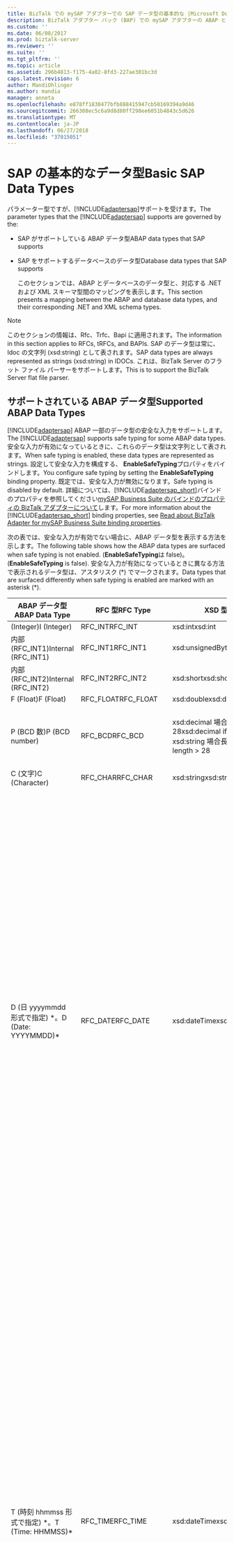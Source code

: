 ```yaml
---
title: BizTalk での mySAP アダプターでの SAP データ型の基本的な |Microsoft Docs
description: BizTalk アダプター パック (BAP) での mySAP アダプターの ABAP とデータベース データ型がサポートされています。
ms.custom: ''
ms.date: 06/08/2017
ms.prod: biztalk-server
ms.reviewer: ''
ms.suite: ''
ms.tgt_pltfrm: ''
ms.topic: article
ms.assetid: 296b4813-f175-4a02-8fd3-227ae301bc3d
caps.latest.revision: 6
author: MandiOhlinger
ms.author: mandia
manager: anneta
ms.openlocfilehash: e878ff1830477bfb888415947cb50169394a9d46
ms.sourcegitcommit: 266308ec5c6a9d8d80ff298ee6051b4843c5d626
ms.translationtype: MT
ms.contentlocale: ja-JP
ms.lasthandoff: 06/27/2018
ms.locfileid: "37015051"
---
```

# <a name="basic-sap-data-types"></a><span data-ttu-id="c686a-103">SAP の基本的なデータ型</span><span class="sxs-lookup"><span data-stu-id="c686a-103">Basic SAP Data Types</span></span>
<span data-ttu-id="c686a-104">パラメーター型ですが、[!INCLUDE[adaptersap](../../includes/adaptersap-md.md)]サポートを受けます。</span><span class="sxs-lookup"><span data-stu-id="c686a-104">The parameter types that the [!INCLUDE[adaptersap](../../includes/adaptersap-md.md)] supports are governed by the:</span></span>  

- <span data-ttu-id="c686a-105">SAP がサポートしている ABAP データ型</span><span class="sxs-lookup"><span data-stu-id="c686a-105">ABAP data types that SAP supports</span></span>  

- <span data-ttu-id="c686a-106">SAP をサポートするデータベースのデータ型</span><span class="sxs-lookup"><span data-stu-id="c686a-106">Database data types that SAP supports</span></span>  

  <span data-ttu-id="c686a-107">このセクションでは、ABAP とデータベースのデータ型と、対応する .NET および XML スキーマ型間のマッピングを表示します。</span><span class="sxs-lookup"><span data-stu-id="c686a-107">This section presents a mapping between the ABAP and database data types, and their corresponding .NET and XML schema types.</span></span>  

> [!NOTE]
>  <span data-ttu-id="c686a-108">このセクションの情報は、Rfc、Trfc、Bapi に適用されます。</span><span class="sxs-lookup"><span data-stu-id="c686a-108">The information in this section applies to RFCs, tRFCs, and BAPIs.</span></span> <span data-ttu-id="c686a-109">SAP のデータ型は常に、Idoc の文字列 (xsd:string) として表されます。</span><span class="sxs-lookup"><span data-stu-id="c686a-109">SAP data types are always represented as strings (xsd:string) in IDOCs.</span></span> <span data-ttu-id="c686a-110">これは、BizTalk Server のフラット ファイル パーサーをサポートします。</span><span class="sxs-lookup"><span data-stu-id="c686a-110">This is to support the BizTalk Server flat file parser.</span></span>  

## <a name="supported-abap-data-types"></a><span data-ttu-id="c686a-111">サポートされている ABAP データ型</span><span class="sxs-lookup"><span data-stu-id="c686a-111">Supported ABAP Data Types</span></span>  
 <span data-ttu-id="c686a-112">[!INCLUDE[adaptersap](../../includes/adaptersap-md.md)] ABAP 一部のデータ型の安全な入力をサポートします。</span><span class="sxs-lookup"><span data-stu-id="c686a-112">The [!INCLUDE[adaptersap](../../includes/adaptersap-md.md)] supports safe typing for some ABAP data types.</span></span> <span data-ttu-id="c686a-113">安全な入力が有効になっているときに、これらのデータ型は文字列として表されます。</span><span class="sxs-lookup"><span data-stu-id="c686a-113">When safe typing is enabled, these data types are represented as strings.</span></span> <span data-ttu-id="c686a-114">設定して安全な入力を構成する、 **EnableSafeTyping**プロパティをバインドします。</span><span class="sxs-lookup"><span data-stu-id="c686a-114">You configure safe typing by setting the **EnableSafeTyping** binding property.</span></span> <span data-ttu-id="c686a-115">既定では、安全な入力が無効になります。</span><span class="sxs-lookup"><span data-stu-id="c686a-115">Safe typing is disabled by default.</span></span> <span data-ttu-id="c686a-116">詳細については、[!INCLUDE[adaptersap_short](../../includes/adaptersap-short-md.md)]バインドのプロパティを参照してください[mySAP Business Suite のバインドのプロパティの BizTalk アダプターについて](../../adapters-and-accelerators/adapter-sap/read-about-biztalk-adapter-for-mysap-business-suite-binding-properties.md)します。</span><span class="sxs-lookup"><span data-stu-id="c686a-116">For more information about the [!INCLUDE[adaptersap_short](../../includes/adaptersap-short-md.md)] binding properties, see [Read about BizTalk Adapter for mySAP Business Suite binding properties](../../adapters-and-accelerators/adapter-sap/read-about-biztalk-adapter-for-mysap-business-suite-binding-properties.md).</span></span>  

 <span data-ttu-id="c686a-117">次の表では、安全な入力が有効でない場合に、ABAP データ型を表示する方法を示します。</span><span class="sxs-lookup"><span data-stu-id="c686a-117">The following table shows how the ABAP data types are surfaced when safe typing is not enabled.</span></span> <span data-ttu-id="c686a-118">(**EnableSafeTyping**は false)。</span><span class="sxs-lookup"><span data-stu-id="c686a-118">(**EnableSafeTyping** is false).</span></span> <span data-ttu-id="c686a-119">安全な入力が有効になっているときに異なる方法で表示されるデータ型は、アスタリスク (\*) でマークされます。</span><span class="sxs-lookup"><span data-stu-id="c686a-119">Data types that are surfaced differently when safe typing is enabled are marked with an asterisk (\*).</span></span>  

|<span data-ttu-id="c686a-120">ABAP データ型</span><span class="sxs-lookup"><span data-stu-id="c686a-120">ABAP Data Type</span></span>|<span data-ttu-id="c686a-121">RFC 型</span><span class="sxs-lookup"><span data-stu-id="c686a-121">RFC Type</span></span>|<span data-ttu-id="c686a-122">XSD 型</span><span class="sxs-lookup"><span data-stu-id="c686a-122">XSD type</span></span>|<span data-ttu-id="c686a-123">.NET の種類</span><span class="sxs-lookup"><span data-stu-id="c686a-123">.NET type</span></span>|<span data-ttu-id="c686a-124">[書式設定文字列]</span><span class="sxs-lookup"><span data-stu-id="c686a-124">Format string</span></span>|  
|--------------------|--------------|--------------|---------------|-------------------|  
|<span data-ttu-id="c686a-125">(Integer)</span><span class="sxs-lookup"><span data-stu-id="c686a-125">I (Integer)</span></span>|<span data-ttu-id="c686a-126">RFC_INT</span><span class="sxs-lookup"><span data-stu-id="c686a-126">RFC_INT</span></span>|<span data-ttu-id="c686a-127">xsd:int</span><span class="sxs-lookup"><span data-stu-id="c686a-127">xsd:int</span></span>|<span data-ttu-id="c686a-128">Int32</span><span class="sxs-lookup"><span data-stu-id="c686a-128">Int32</span></span>|-|  
|<span data-ttu-id="c686a-129">内部 (RFC_INT1)</span><span class="sxs-lookup"><span data-stu-id="c686a-129">Internal (RFC_INT1)</span></span>|<span data-ttu-id="c686a-130">RFC_INT1</span><span class="sxs-lookup"><span data-stu-id="c686a-130">RFC_INT1</span></span>|<span data-ttu-id="c686a-131">xsd:unsignedByte</span><span class="sxs-lookup"><span data-stu-id="c686a-131">xsd:unsignedByte</span></span>|<span data-ttu-id="c686a-132">Byte</span><span class="sxs-lookup"><span data-stu-id="c686a-132">Byte</span></span>|-|  
|<span data-ttu-id="c686a-133">内部 (RFC_INT2)</span><span class="sxs-lookup"><span data-stu-id="c686a-133">Internal (RFC_INT2)</span></span>|<span data-ttu-id="c686a-134">RFC_INT2</span><span class="sxs-lookup"><span data-stu-id="c686a-134">RFC_INT2</span></span>|<span data-ttu-id="c686a-135">xsd:short</span><span class="sxs-lookup"><span data-stu-id="c686a-135">xsd:short</span></span>|<span data-ttu-id="c686a-136">Int16</span><span class="sxs-lookup"><span data-stu-id="c686a-136">Int16</span></span>|-|  
|<span data-ttu-id="c686a-137">F (Float)</span><span class="sxs-lookup"><span data-stu-id="c686a-137">F (Float)</span></span>|<span data-ttu-id="c686a-138">RFC_FLOAT</span><span class="sxs-lookup"><span data-stu-id="c686a-138">RFC_FLOAT</span></span>|<span data-ttu-id="c686a-139">xsd:double</span><span class="sxs-lookup"><span data-stu-id="c686a-139">xsd:double</span></span>|<span data-ttu-id="c686a-140">Double</span><span class="sxs-lookup"><span data-stu-id="c686a-140">Double</span></span>|-|  
|<span data-ttu-id="c686a-141">P (BCD 数)</span><span class="sxs-lookup"><span data-stu-id="c686a-141">P (BCD number)</span></span>|<span data-ttu-id="c686a-142">RFC_BCD</span><span class="sxs-lookup"><span data-stu-id="c686a-142">RFC_BCD</span></span>|<span data-ttu-id="c686a-143">xsd:decimal 場合長さ < = 28</span><span class="sxs-lookup"><span data-stu-id="c686a-143">xsd:decimal if length <= 28</span></span><br /><span data-ttu-id="c686a-144">xsd:string 場合長さ > 28</span><span class="sxs-lookup"><span data-stu-id="c686a-144">xsd:string if length > 28</span></span>|<span data-ttu-id="c686a-145">Decimal</span><span class="sxs-lookup"><span data-stu-id="c686a-145">Decimal</span></span><br /><span data-ttu-id="c686a-146">String</span><span class="sxs-lookup"><span data-stu-id="c686a-146">String</span></span>|<span data-ttu-id="c686a-147">10 進数。</span><span class="sxs-lookup"><span data-stu-id="c686a-147">Decimal number.</span></span> <span data-ttu-id="c686a-148">10 進数の桁数が 0</span><span class="sxs-lookup"><span data-stu-id="c686a-148">with 0 decimal places</span></span><br /><span data-ttu-id="c686a-149">10 進数。</span><span class="sxs-lookup"><span data-stu-id="c686a-149">Decimal number.</span></span> <span data-ttu-id="c686a-150">> 0 の小数点以下桁数</span><span class="sxs-lookup"><span data-stu-id="c686a-150">with >0 decimal places</span></span>|  
|<span data-ttu-id="c686a-151">C (文字)</span><span class="sxs-lookup"><span data-stu-id="c686a-151">C (Character)</span></span>|<span data-ttu-id="c686a-152">RFC_CHAR</span><span class="sxs-lookup"><span data-stu-id="c686a-152">RFC_CHAR</span></span>|<span data-ttu-id="c686a-153">xsd:string</span><span class="sxs-lookup"><span data-stu-id="c686a-153">xsd:string</span></span>|<span data-ttu-id="c686a-154">String</span><span class="sxs-lookup"><span data-stu-id="c686a-154">String</span></span>|-|  
|<span data-ttu-id="c686a-155">D (日 yyyymmdd 形式で指定) \*。</span><span class="sxs-lookup"><span data-stu-id="c686a-155">D (Date: YYYYMMDD)\*</span></span>|<span data-ttu-id="c686a-156">RFC_DATE</span><span class="sxs-lookup"><span data-stu-id="c686a-156">RFC_DATE</span></span>|<span data-ttu-id="c686a-157">xsd:dateTime</span><span class="sxs-lookup"><span data-stu-id="c686a-157">xsd:dateTime</span></span>|<span data-ttu-id="c686a-158">DateTime</span><span class="sxs-lookup"><span data-stu-id="c686a-158">DateTime</span></span>|<span data-ttu-id="c686a-159">内部的には、アダプターが、値に逆シリアル化、 **DateTime**オブジェクト。</span><span class="sxs-lookup"><span data-stu-id="c686a-159">Internally, the adapter deserializes the value into a **DateTime** object.</span></span> <span data-ttu-id="c686a-160">呼び出します、 **DateTime.ToUniversalTime**メソッドをこのオブジェクトの値を UTC に変換します。</span><span class="sxs-lookup"><span data-stu-id="c686a-160">It then invokes the **DateTime.ToUniversalTime** method to convert the value of this object to UTC.</span></span> <span data-ttu-id="c686a-161">最後に、日付部分 (**DateTime.Date**)、SAP システムに送信される値を作成するために使用します。</span><span class="sxs-lookup"><span data-stu-id="c686a-161">Finally the date component (**DateTime.Date**) is used to create the value that is sent to the SAP system.</span></span> <span data-ttu-id="c686a-162">この日付の値は、SAP システムは、現地時刻として扱います。</span><span class="sxs-lookup"><span data-stu-id="c686a-162">The SAP system treats this date value as local time.</span></span><br /><br /> <span data-ttu-id="c686a-163">変換を回避するために UTC として、日付値を指定する必要があります。</span><span class="sxs-lookup"><span data-stu-id="c686a-163">You should specify date values as UTC to avoid conversion.</span></span><br /><br /> <span data-ttu-id="c686a-164">-Xsd:dateTime の次のパターンをお勧めします:"(\d\d\d\d-\d\d-\d\d)T(00:00:00) (.\*)Z"です。</span><span class="sxs-lookup"><span data-stu-id="c686a-164">-   For xsd:dateTime, the following pattern is recommended: "(\d\d\d\d-\d\d-\d\d)T(00:00:00)(.\*)Z".</span></span><br /><span data-ttu-id="c686a-165">- **DateTime**オブジェクト セット**DateTime.Kind**に**DateTimeKind.Utc**します。</span><span class="sxs-lookup"><span data-stu-id="c686a-165">-   For **DateTime** objects set **DateTime.Kind** to **DateTimeKind.Utc**.</span></span>|  
|<span data-ttu-id="c686a-166">T (時刻 hhmmss 形式で指定) \*。</span><span class="sxs-lookup"><span data-stu-id="c686a-166">T (Time: HHMMSS)\*</span></span>|<span data-ttu-id="c686a-167">RFC_TIME</span><span class="sxs-lookup"><span data-stu-id="c686a-167">RFC_TIME</span></span>|<span data-ttu-id="c686a-168">xsd:dateTime</span><span class="sxs-lookup"><span data-stu-id="c686a-168">xsd:dateTime</span></span>|<span data-ttu-id="c686a-169">DateTime</span><span class="sxs-lookup"><span data-stu-id="c686a-169">DateTime</span></span>|<span data-ttu-id="c686a-170">内部的には、アダプターが、値に逆シリアル化、 **DateTime**オブジェクト。</span><span class="sxs-lookup"><span data-stu-id="c686a-170">Internally, the adapter deserializes the value into a **DateTime** object.</span></span> <span data-ttu-id="c686a-171">呼び出します、 **DateTime.ToUniversalTime**メソッドをこのオブジェクトの値を UTC に変換します。</span><span class="sxs-lookup"><span data-stu-id="c686a-171">It then invokes the **DateTime.ToUniversalTime** method to convert the value of this object to UTC.</span></span> <span data-ttu-id="c686a-172">最後に、時刻部分 (**DateTime.Time**)、SAP システムに送信される値を作成するために使用します。</span><span class="sxs-lookup"><span data-stu-id="c686a-172">Finally the time component (**DateTime.Time**) is used to create the value that is sent to the SAP system.</span></span> <span data-ttu-id="c686a-173">この時刻値は、SAP システムは、現地時刻として扱います。</span><span class="sxs-lookup"><span data-stu-id="c686a-173">The SAP system treats this time value as local time.</span></span><br /><br /> <span data-ttu-id="c686a-174">変換を回避するために utc 時刻の値を指定してください。</span><span class="sxs-lookup"><span data-stu-id="c686a-174">You should specify time values as UTC to avoid conversion.</span></span><br /><br /> <span data-ttu-id="c686a-175">-Xsd:dateTime の次のパターンをお勧めします:"(0001-01-01)T(\d\d:\d\d:\d\d) (.\*)"。</span><span class="sxs-lookup"><span data-stu-id="c686a-175">-   For xsd:dateTime, the following pattern is recommended: "(0001-01-01)T(\d\d:\d\d:\d\d)(.\*)".</span></span><br /><span data-ttu-id="c686a-176">- **DateTime**オブジェクト セット**DateTime.Kind**に**DateTimeKind.Utc**します。</span><span class="sxs-lookup"><span data-stu-id="c686a-176">-   For **DateTime** objects set **DateTime.Kind** to **DateTimeKind.Utc**.</span></span><br /><br /> <span data-ttu-id="c686a-177">ローカル時刻が午前 9 時 15 の場合は、express としてこの例では、"(001-01-01) T (09: 15:00) Z"</span><span class="sxs-lookup"><span data-stu-id="c686a-177">For example, if your local time is 9:15 am, express this as "(001-01-01)T(09:15:00)Z"</span></span>|  
|<span data-ttu-id="c686a-178">N (数値の文字列) \*</span><span class="sxs-lookup"><span data-stu-id="c686a-178">N (Numeric string)\*</span></span>|<span data-ttu-id="c686a-179">RFC_NUM</span><span class="sxs-lookup"><span data-stu-id="c686a-179">RFC_NUM</span></span>|<span data-ttu-id="c686a-180">xsd:int 場合 lenrth < 9 を =</span><span class="sxs-lookup"><span data-stu-id="c686a-180">xsd:int if lenrth <= 9</span></span><br /><span data-ttu-id="c686a-181">xsd:long 場合長さ 9 > および < = 19</span><span class="sxs-lookup"><span data-stu-id="c686a-181">xsd:long if length > 9 and <= 19</span></span><br /><span data-ttu-id="c686a-182">xsd:string 場合 length > 19</span><span class="sxs-lookup"><span data-stu-id="c686a-182">xsd:string if length > 19</span></span>|<span data-ttu-id="c686a-183">Int32</span><span class="sxs-lookup"><span data-stu-id="c686a-183">Int32</span></span><br /><span data-ttu-id="c686a-184">long</span><span class="sxs-lookup"><span data-stu-id="c686a-184">long</span></span><br /><span data-ttu-id="c686a-185">String</span><span class="sxs-lookup"><span data-stu-id="c686a-185">String</span></span>|-|  
|<span data-ttu-id="c686a-186">X (バイト)</span><span class="sxs-lookup"><span data-stu-id="c686a-186">X (Byte)</span></span>|<span data-ttu-id="c686a-187">RFC_BYTE</span><span class="sxs-lookup"><span data-stu-id="c686a-187">RFC_BYTE</span></span>|<span data-ttu-id="c686a-188">xsd:base64Binary</span><span class="sxs-lookup"><span data-stu-id="c686a-188">xsd:base64Binary</span></span>|<span data-ttu-id="c686a-189">Byte[]</span><span class="sxs-lookup"><span data-stu-id="c686a-189">Byte[]</span></span>|-|  
|<span data-ttu-id="c686a-190">文字列</span><span class="sxs-lookup"><span data-stu-id="c686a-190">STRING</span></span>|<span data-ttu-id="c686a-191">RFC_STRING</span><span class="sxs-lookup"><span data-stu-id="c686a-191">RFC_STRING</span></span>|<span data-ttu-id="c686a-192">xsd:string</span><span class="sxs-lookup"><span data-stu-id="c686a-192">xsd:string</span></span>|<span data-ttu-id="c686a-193">String</span><span class="sxs-lookup"><span data-stu-id="c686a-193">String</span></span>|-|  
|<span data-ttu-id="c686a-194">XSTRING</span><span class="sxs-lookup"><span data-stu-id="c686a-194">XSTRING</span></span>|<span data-ttu-id="c686a-195">RFC_BYTE</span><span class="sxs-lookup"><span data-stu-id="c686a-195">RFC_BYTE</span></span>|<span data-ttu-id="c686a-196">xsd:base64Binary</span><span class="sxs-lookup"><span data-stu-id="c686a-196">xsd:base64Binary</span></span>|<span data-ttu-id="c686a-197">Byte[]</span><span class="sxs-lookup"><span data-stu-id="c686a-197">Byte[]</span></span>|-|  

 <span data-ttu-id="c686a-198">\* データ型が安全な入力が有効になっているときに異なる方法で表示されることを示します。</span><span class="sxs-lookup"><span data-stu-id="c686a-198">\*Indicates that the data type is surfaced differently when safe typing is enabled.</span></span>  

### <a name="safe-typing-enabled"></a><span data-ttu-id="c686a-199">安全な入力が有効になっています。</span><span class="sxs-lookup"><span data-stu-id="c686a-199">Safe Typing Enabled</span></span>  
 <span data-ttu-id="c686a-200">次の表に、異なる方法で安全な入力が有効になっているときに表示される ABAP データ型 (、 **EnableSafeTyping**バインド プロパティが true)。</span><span class="sxs-lookup"><span data-stu-id="c686a-200">The following table shows the ABAP data types that are surfaced differently when safe typing is enabled (the **EnableSafeTyping** binding property is true).</span></span>  

|<span data-ttu-id="c686a-201">ABAP データ型</span><span class="sxs-lookup"><span data-stu-id="c686a-201">ABAP Data Type</span></span>|<span data-ttu-id="c686a-202">RFC 型</span><span class="sxs-lookup"><span data-stu-id="c686a-202">RFC Type</span></span>|<span data-ttu-id="c686a-203">XSD 型</span><span class="sxs-lookup"><span data-stu-id="c686a-203">XSD type</span></span>|<span data-ttu-id="c686a-204">.NET の種類</span><span class="sxs-lookup"><span data-stu-id="c686a-204">.NET type</span></span>|<span data-ttu-id="c686a-205">[書式設定文字列]</span><span class="sxs-lookup"><span data-stu-id="c686a-205">Format string</span></span>|  
|--------------------|--------------|--------------|---------------|-------------------|  
|<span data-ttu-id="c686a-206">D (日 yyyymmdd 形式で指定)。</span><span class="sxs-lookup"><span data-stu-id="c686a-206">D (Date: YYYYMMDD)</span></span>|<span data-ttu-id="c686a-207">RFC_DATE</span><span class="sxs-lookup"><span data-stu-id="c686a-207">RFC_DATE</span></span>|<span data-ttu-id="c686a-208">xsd:string</span><span class="sxs-lookup"><span data-stu-id="c686a-208">xsd:string</span></span>|<span data-ttu-id="c686a-209">String</span><span class="sxs-lookup"><span data-stu-id="c686a-209">String</span></span>|<span data-ttu-id="c686a-210">SAP の日付形式: yyyymmdd 形式で指定します。</span><span class="sxs-lookup"><span data-stu-id="c686a-210">SAP date format: YYYYMMDD.</span></span><br /><br /> <span data-ttu-id="c686a-211">値は 8 文字の文字列では基本的に日付の数字の文字は使用します。</span><span class="sxs-lookup"><span data-stu-id="c686a-211">Characters are allowed for date digits, so the value is essentially an eight character string</span></span>|  
|<span data-ttu-id="c686a-212">T (時刻 hhmmss 形式で指定)。</span><span class="sxs-lookup"><span data-stu-id="c686a-212">T (Time: HHMMSS)</span></span>|<span data-ttu-id="c686a-213">RFC_TIME</span><span class="sxs-lookup"><span data-stu-id="c686a-213">RFC_TIME</span></span>|<span data-ttu-id="c686a-214">xsd:string</span><span class="sxs-lookup"><span data-stu-id="c686a-214">xsd:string</span></span>|<span data-ttu-id="c686a-215">String</span><span class="sxs-lookup"><span data-stu-id="c686a-215">String</span></span>|<span data-ttu-id="c686a-216">SAP の時刻の形式: hhmmss 形式で指定します。</span><span class="sxs-lookup"><span data-stu-id="c686a-216">SAP time format: HHMMSS.</span></span><br /><br /> <span data-ttu-id="c686a-217">値は 6 文字の文字列では基本的に、時間の数字、文字を使用できます。</span><span class="sxs-lookup"><span data-stu-id="c686a-217">Characters are allowed for time digits, so the value is essentially a six character string</span></span>|  
|<span data-ttu-id="c686a-218">N (数値の文字列)</span><span class="sxs-lookup"><span data-stu-id="c686a-218">N (Numeric string)</span></span>|<span data-ttu-id="c686a-219">RFC_NUM</span><span class="sxs-lookup"><span data-stu-id="c686a-219">RFC_NUM</span></span>|<span data-ttu-id="c686a-220">xsd:string</span><span class="sxs-lookup"><span data-stu-id="c686a-220">xsd:string</span></span>|<span data-ttu-id="c686a-221">String</span><span class="sxs-lookup"><span data-stu-id="c686a-221">String</span></span>|<span data-ttu-id="c686a-222">N 個の文字列です。ここで、n numc フィールドの長さを = です。</span><span class="sxs-lookup"><span data-stu-id="c686a-222">An n character string; where n = length of the numc field.</span></span>|  

 <span data-ttu-id="c686a-223">安全な入力が有効でない場合と同じ方法でこのテーブルにない ABAP データ型は表示されます。</span><span class="sxs-lookup"><span data-stu-id="c686a-223">ABAP data types that are not in this table are surfaced in the same way as when safe typing is not enabled.</span></span>  

### <a name="support-for-date-and-time-fields"></a><span data-ttu-id="c686a-224">日付と時刻のフィールドのサポート</span><span class="sxs-lookup"><span data-stu-id="c686a-224">Support for Date and Time Fields</span></span>  
 <span data-ttu-id="c686a-225">ABAP 日 (D) と時間 (T) 型が xsd:dateTime; として表示された安全な入力が有効でない場合ただし、日付と時刻の型についても説明するパターン ファセットが異なります。</span><span class="sxs-lookup"><span data-stu-id="c686a-225">When safe typing is not enabled, ABAP Date (D) and Time (T) types are surfaced as xsd:dateTime; however, the pattern facet surfaced for the Date and Time types is different.</span></span>  

-   <span data-ttu-id="c686a-226">日付のパターン ファセットを示します。 `(\d\d\d\d-\d\d-\d\d)T(00:00:00)(.*)`</span><span class="sxs-lookup"><span data-stu-id="c686a-226">The pattern facet for Date is: `(\d\d\d\d-\d\d-\d\d)T(00:00:00)(.*)`</span></span>  

     <span data-ttu-id="c686a-227">たとえば、2007 年 7 月 7 日 (2007-07-07) として表されます。</span><span class="sxs-lookup"><span data-stu-id="c686a-227">For example, July 7, 2007 (2007-07-07) is represented as:</span></span>  

     <span data-ttu-id="c686a-228">`(2007-07-07)T(00:00:00)`。</span><span class="sxs-lookup"><span data-stu-id="c686a-228">`(2007-07-07)T(00:00:00)`.</span></span>  

-   <span data-ttu-id="c686a-229">時間パターン ファセットを示します。 `(0001-01-01)T(\d\d:\d\d:\d\d)(.*)`</span><span class="sxs-lookup"><span data-stu-id="c686a-229">The pattern facet for Time is: `(0001-01-01)T(\d\d:\d\d:\d\d)(.*)`</span></span>  

     <span data-ttu-id="c686a-230">たとえば、(6時 30分 pm と 30 秒) の 18時 30分: 30 として表されます。</span><span class="sxs-lookup"><span data-stu-id="c686a-230">For example, 18:30:30 (6:30 pm and 30 seconds) is represented as:</span></span>  

     <span data-ttu-id="c686a-231">`(0001-01-01)T(18:30:30)`。</span><span class="sxs-lookup"><span data-stu-id="c686a-231">`(0001-01-01)T(18:30:30)`.</span></span>  

#### <a name="how-does-the-adapter-represent-minimum-and-maximum-time-values-on-inbound-messages-from-sap"></a><span data-ttu-id="c686a-232">(SAP) から、アダプターを表すの最小値と受信メッセージの最大の時刻の値をどのようにか。</span><span class="sxs-lookup"><span data-stu-id="c686a-232">How does the Adapter Represent Minimum and Maximum Time Values on Inbound Messages (from SAP)?</span></span>  
 <span data-ttu-id="c686a-233">[!INCLUDE[adaptersap_short](../../includes/adaptersap-short-md.md)] SAP システムから時刻の値を受け取ると、次のガイドラインを使用します。</span><span class="sxs-lookup"><span data-stu-id="c686a-233">The [!INCLUDE[adaptersap_short](../../includes/adaptersap-short-md.md)] uses the following guidelines when it receives time values from the SAP system:</span></span>  

-   <span data-ttu-id="c686a-234">アダプターでは、000000 (hhmmss) および 240000 (hhmmss) が 0 時間、0 分、および 0 秒として扱われます。</span><span class="sxs-lookup"><span data-stu-id="c686a-234">The adapter treats 000000 (hhmmss) and 240000 (hhmmss) as 0 hours, 0 mins, and 0 seconds.</span></span>  

## <a name="supported-database-data-types"></a><span data-ttu-id="c686a-235">サポートされているデータベースのデータ型</span><span class="sxs-lookup"><span data-stu-id="c686a-235">Supported Database Data Types</span></span>  
 <span data-ttu-id="c686a-236">方法、[!INCLUDE[adaptersap](../../includes/adaptersap-md.md)]サーフェス データベースのデータ型は、安全な入力が有効になっているかどうかにも依存します。</span><span class="sxs-lookup"><span data-stu-id="c686a-236">The way in which the [!INCLUDE[adaptersap](../../includes/adaptersap-md.md)] surfaces database data types also depends on whether safe typing is enabled.</span></span> <span data-ttu-id="c686a-237">次の表は、安全な入力が有効でない場合に、データ型に対してアダプター サーフェスで実行されるデータベース (、 **EnableSafeTyping**プロパティのバインドは、false)。</span><span class="sxs-lookup"><span data-stu-id="c686a-237">The following table shows how the adapter surfaces database data types when safe typing is not enabled (the **EnableSafeTyping** binding property is false).</span></span> <span data-ttu-id="c686a-238">安全な入力が有効になっているときに異なる方法で表示されるデータ型は、アスタリスク (\*) でマークされます。</span><span class="sxs-lookup"><span data-stu-id="c686a-238">Data types that are surfaced differently when safe typing is enabled are marked with an asterisk (\*).</span></span>  


|     <span data-ttu-id="c686a-239">データベースのデータ型</span><span class="sxs-lookup"><span data-stu-id="c686a-239">Database Data Type</span></span>      |  <span data-ttu-id="c686a-240">RFC 型</span><span class="sxs-lookup"><span data-stu-id="c686a-240">RFC Type</span></span>  |                                                                                                                                                                                                                                                                                                              <span data-ttu-id="c686a-241">[XSD]</span><span class="sxs-lookup"><span data-stu-id="c686a-241">XSD</span></span>                                                                                                                                                                                                                                                                                                              |                                                     <span data-ttu-id="c686a-242">.NET Type</span><span class="sxs-lookup"><span data-stu-id="c686a-242">.NET Type</span></span>                                                      |
|-----------------------------|------------|-------------------------------------------------------------------------------------------------------------------------------------------------------------------------------------------------------------------------------------------------------------------------------------------------------------------------------------------------------------------------------------------------------------------------------------------------------------------------------------------------------------------------------------------------------------------------------------------------------------------------------|--------------------------------------------------------------------------------------------------------------------|
|   <span data-ttu-id="c686a-243">ACCP (転記期間)\*</span><span class="sxs-lookup"><span data-stu-id="c686a-243">ACCP (Posting Period)\*</span></span>   |  <span data-ttu-id="c686a-244">RFC_NUM</span><span class="sxs-lookup"><span data-stu-id="c686a-244">RFC_NUM</span></span>   |                                                                                                                                                                                                                                                                                                            <span data-ttu-id="c686a-245">xsd:int</span><span class="sxs-lookup"><span data-stu-id="c686a-245">xsd:int</span></span>                                                                                                                                                                                                                                                                                                            |                                                       <span data-ttu-id="c686a-246">Int32</span><span class="sxs-lookup"><span data-stu-id="c686a-246">Int32</span></span>                                                        |
|            <span data-ttu-id="c686a-247">CHAR</span><span class="sxs-lookup"><span data-stu-id="c686a-247">CHAR</span></span>             |  <span data-ttu-id="c686a-248">RFC_CHAR</span><span class="sxs-lookup"><span data-stu-id="c686a-248">RFC_CHAR</span></span>  |                                                                                                                                                                                                                                                                                                          <span data-ttu-id="c686a-249">xsd:string</span><span class="sxs-lookup"><span data-stu-id="c686a-249">xsd:string</span></span>                                                                                                                                                                                                                                                                                                           |                                                       <span data-ttu-id="c686a-250">String</span><span class="sxs-lookup"><span data-stu-id="c686a-250">String</span></span>                                                       |
|        <span data-ttu-id="c686a-251">CLNT (クライアント)</span><span class="sxs-lookup"><span data-stu-id="c686a-251">CLNT (Client)</span></span>        |  <span data-ttu-id="c686a-252">RFC_CHAR</span><span class="sxs-lookup"><span data-stu-id="c686a-252">RFC_CHAR</span></span>  |                                                                                                                                                                                                                                                                                                          <span data-ttu-id="c686a-253">xsd:string</span><span class="sxs-lookup"><span data-stu-id="c686a-253">xsd:string</span></span>                                                                                                                                                                                                                                                                                                           |                                                       <span data-ttu-id="c686a-254">String</span><span class="sxs-lookup"><span data-stu-id="c686a-254">String</span></span>                                                       |
|    <span data-ttu-id="c686a-255">現在 (通貨フィールド)</span><span class="sxs-lookup"><span data-stu-id="c686a-255">CURR (Currency field)</span></span>    |  <span data-ttu-id="c686a-256">RFC_BCD</span><span class="sxs-lookup"><span data-stu-id="c686a-256">RFC_BCD</span></span>   |                                                                                                                                                 <span data-ttu-id="c686a-257">xsd:decimal**注:** 、 [!INCLUDE[adaptersap_short](../../includes/adaptersap-short-md.md)] 10 進数のパラメーターの定義に基づく 10 進数の値に丸めます。</span><span class="sxs-lookup"><span data-stu-id="c686a-257">xsd:decimal **Note:**  The [!INCLUDE[adaptersap_short](../../includes/adaptersap-short-md.md)] rounds off the decimal values based on the definition of the DECIMAL parameter.</span></span> <span data-ttu-id="c686a-258">たとえば、10 進数のパラメーターは、小数点の後に最大 5 桁の数字を使用できますが場合、4.000028 などの値に丸められます 4.00003。</span><span class="sxs-lookup"><span data-stu-id="c686a-258">For example, if a DECIMAL parameter can accept up to five digits after the decimal point, a value such as 4.000028 is rounded off to 4.00003.</span></span>                                                                                                                                                  |                                                      <span data-ttu-id="c686a-259">Decimal</span><span class="sxs-lookup"><span data-stu-id="c686a-259">Decimal</span></span>                                                       |
|     <span data-ttu-id="c686a-260">CUKY (Currency Key)</span><span class="sxs-lookup"><span data-stu-id="c686a-260">CUKY (Currency Key)</span></span>     |  <span data-ttu-id="c686a-261">RFC_CHAR</span><span class="sxs-lookup"><span data-stu-id="c686a-261">RFC_CHAR</span></span>  |                                                                                                                                                                                                                                                                                                          <span data-ttu-id="c686a-262">xsd:string</span><span class="sxs-lookup"><span data-stu-id="c686a-262">xsd:string</span></span>                                                                                                                                                                                                                                                                                                           |                                                       <span data-ttu-id="c686a-263">String</span><span class="sxs-lookup"><span data-stu-id="c686a-263">String</span></span>                                                       |
|     <span data-ttu-id="c686a-264">DATS (日付フィールド)\*</span><span class="sxs-lookup"><span data-stu-id="c686a-264">DATS (Date field)\*</span></span>     |  <span data-ttu-id="c686a-265">RFC_DATE</span><span class="sxs-lookup"><span data-stu-id="c686a-265">RFC_DATE</span></span>  |                                                 <span data-ttu-id="c686a-266">xsd:dateTime</span><span class="sxs-lookup"><span data-stu-id="c686a-266">xsd:dateTime</span></span><br /><br /> <span data-ttu-id="c686a-267">内部的には、アダプターが、値に逆シリアル化、 **DateTime**オブジェクト。</span><span class="sxs-lookup"><span data-stu-id="c686a-267">Internally, the adapter deserializes the value into a **DateTime** object.</span></span> <span data-ttu-id="c686a-268">呼び出します、 **DateTime.ToUniversalTime**メソッドをこのオブジェクトの値を UTC に変換します。</span><span class="sxs-lookup"><span data-stu-id="c686a-268">It then invokes the **DateTime.ToUniversalTime** method to convert the value of this object to UTC.</span></span> <span data-ttu-id="c686a-269">最後に、日付部分 (**DateTime.Date**)、SAP システムに送信される値を作成するために使用します。</span><span class="sxs-lookup"><span data-stu-id="c686a-269">Finally the date component (**DateTime.Date**) is used to create the value that is sent to the SAP system.</span></span> <span data-ttu-id="c686a-270">この日付の値は、SAP システムは、現地時刻として扱います。</span><span class="sxs-lookup"><span data-stu-id="c686a-270">The SAP system treats this date value as local time.</span></span><br /><br /> <span data-ttu-id="c686a-271">変換を回避するために UTC として、日付値を指定する必要があります。</span><span class="sxs-lookup"><span data-stu-id="c686a-271">You should specify date values as UTC to avoid conversion.</span></span> <span data-ttu-id="c686a-272">次のパターンをお勧めします"(\d\d\d\d-\d\d-\d\d)T(00:00:00) (。\*)。Z"です。</span><span class="sxs-lookup"><span data-stu-id="c686a-272">The following pattern is recommended: "(\d\d\d\d-\d\d-\d\d)T(00:00:00)(.\*)Z".</span></span>                                                 | <span data-ttu-id="c686a-273">DateTime</span><span class="sxs-lookup"><span data-stu-id="c686a-273">DateTime</span></span><br /><br /> <span data-ttu-id="c686a-274">Utc 日付の値を指定する必要があります (DateTime.Kind = DateTimeKind.Utc) 変換を回避するためにします。</span><span class="sxs-lookup"><span data-stu-id="c686a-274">You should specify date values as UTC (DateTime.Kind = DateTimeKind.Utc) to avoid conversion.</span></span> |
|        <span data-ttu-id="c686a-275">DEC (金額)</span><span class="sxs-lookup"><span data-stu-id="c686a-275">DEC (Amount)</span></span>         |  <span data-ttu-id="c686a-276">RFC_BCD</span><span class="sxs-lookup"><span data-stu-id="c686a-276">RFC_BCD</span></span>   |                                                                                                                                                 <span data-ttu-id="c686a-277">xsd:decimal**注:** 、 [!INCLUDE[adaptersap_short](../../includes/adaptersap-short-md.md)] 10 進数のパラメーターの定義に基づく 10 進数の値に丸めます。</span><span class="sxs-lookup"><span data-stu-id="c686a-277">xsd:decimal **Note:**  The [!INCLUDE[adaptersap_short](../../includes/adaptersap-short-md.md)] rounds off the decimal values based on the definition of the DECIMAL parameter.</span></span> <span data-ttu-id="c686a-278">たとえば、10 進数のパラメーターは、小数点の後に最大 5 桁の数字を使用できますが場合、4.000028 などの値に丸められます 4.00003。</span><span class="sxs-lookup"><span data-stu-id="c686a-278">For example, if a DECIMAL parameter can accept up to five digits after the decimal point, a value such as 4.000028 is rounded off to 4.00003.</span></span>                                                                                                                                                  |                                                      <span data-ttu-id="c686a-279">Decimal</span><span class="sxs-lookup"><span data-stu-id="c686a-279">Decimal</span></span>                                                       |
|    <span data-ttu-id="c686a-280">FLTP (浮動小数点)</span><span class="sxs-lookup"><span data-stu-id="c686a-280">FLTP (Floating point)</span></span>    | <span data-ttu-id="c686a-281">RFC_FLOAT</span><span class="sxs-lookup"><span data-stu-id="c686a-281">RFC_FLOAT</span></span>  |                                                                                                                                                                                                                                                                                                          <span data-ttu-id="c686a-282">xsd:double</span><span class="sxs-lookup"><span data-stu-id="c686a-282">xsd:double</span></span>                                                                                                                                                                                                                                                                                                           |                                                       <span data-ttu-id="c686a-283">Double</span><span class="sxs-lookup"><span data-stu-id="c686a-283">Double</span></span>                                                       |
|            <span data-ttu-id="c686a-284">INT1</span><span class="sxs-lookup"><span data-stu-id="c686a-284">INT1</span></span>             |  <span data-ttu-id="c686a-285">RFC_INT1</span><span class="sxs-lookup"><span data-stu-id="c686a-285">RFC_INT1</span></span>  |                                                                                                                                                                                                                                                                                                       <span data-ttu-id="c686a-286">xsd:unsignedbyte</span><span class="sxs-lookup"><span data-stu-id="c686a-286">xsd:unsignedbyte</span></span>                                                                                                                                                                                                                                                                                                        |                                                        <span data-ttu-id="c686a-287">Byte</span><span class="sxs-lookup"><span data-stu-id="c686a-287">Byte</span></span>                                                        |
|            <span data-ttu-id="c686a-288">INT2</span><span class="sxs-lookup"><span data-stu-id="c686a-288">INT2</span></span>             |  <span data-ttu-id="c686a-289">RFC_INT2</span><span class="sxs-lookup"><span data-stu-id="c686a-289">RFC_INT2</span></span>  |                                                                                                                                                                                                                                                                                                           <span data-ttu-id="c686a-290">xsd:short</span><span class="sxs-lookup"><span data-stu-id="c686a-290">xsd:short</span></span>                                                                                                                                                                                                                                                                                                           |                                                       <span data-ttu-id="c686a-291">Int16</span><span class="sxs-lookup"><span data-stu-id="c686a-291">Int16</span></span>                                                        |
|            <span data-ttu-id="c686a-292">INT4</span><span class="sxs-lookup"><span data-stu-id="c686a-292">INT4</span></span>             |  <span data-ttu-id="c686a-293">RFC_INT</span><span class="sxs-lookup"><span data-stu-id="c686a-293">RFC_INT</span></span>   |                                                                                                                                                                                                                                                                                                            <span data-ttu-id="c686a-294">xsd:int</span><span class="sxs-lookup"><span data-stu-id="c686a-294">xsd:int</span></span>                                                                                                                                                                                                                                                                                                            |                                                       <span data-ttu-id="c686a-295">Int32</span><span class="sxs-lookup"><span data-stu-id="c686a-295">Int32</span></span>                                                        |
|     <span data-ttu-id="c686a-296">LANG (言語キー)</span><span class="sxs-lookup"><span data-stu-id="c686a-296">LANG (Language Key)</span></span>     |  <span data-ttu-id="c686a-297">RFC_CHAR</span><span class="sxs-lookup"><span data-stu-id="c686a-297">RFC_CHAR</span></span>  |                                                                                                                                                                                                                                                                                                          <span data-ttu-id="c686a-298">xsd:string</span><span class="sxs-lookup"><span data-stu-id="c686a-298">xsd:string</span></span>                                                                                                                                                                                                                                                                                                           |                                                       <span data-ttu-id="c686a-299">String</span><span class="sxs-lookup"><span data-stu-id="c686a-299">String</span></span>                                                       |
|            <span data-ttu-id="c686a-300">LCHR</span><span class="sxs-lookup"><span data-stu-id="c686a-300">LCHR</span></span>             | <span data-ttu-id="c686a-301">RFC_STRING</span><span class="sxs-lookup"><span data-stu-id="c686a-301">RFC_STRING</span></span> |                                                                                                                                                                                                                                                                                                          <span data-ttu-id="c686a-302">xsd:string</span><span class="sxs-lookup"><span data-stu-id="c686a-302">xsd:string</span></span>                                                                                                                                                                                                                                                                                                           |                                                       <span data-ttu-id="c686a-303">String</span><span class="sxs-lookup"><span data-stu-id="c686a-303">String</span></span>                                                       |
|    <span data-ttu-id="c686a-304">LRAW (長いバイト seq)</span><span class="sxs-lookup"><span data-stu-id="c686a-304">LRAW (long byte seq)</span></span>     |  <span data-ttu-id="c686a-305">RFC_BYTE</span><span class="sxs-lookup"><span data-stu-id="c686a-305">RFC_BYTE</span></span>  |                                                                                                                                                                                                                                                                                                       <span data-ttu-id="c686a-306">xsd:base64binary</span><span class="sxs-lookup"><span data-stu-id="c686a-306">xsd:base64binary</span></span>                                                                                                                                                                                                                                                                                                        |                                                       <span data-ttu-id="c686a-307">Byte[]</span><span class="sxs-lookup"><span data-stu-id="c686a-307">Byte[]</span></span>                                                       |
|           <span data-ttu-id="c686a-308">NUMC\*</span><span class="sxs-lookup"><span data-stu-id="c686a-308">NUMC\*</span></span>            |  <span data-ttu-id="c686a-309">RFC_NUM</span><span class="sxs-lookup"><span data-stu-id="c686a-309">RFC_NUM</span></span>   |                                                                                                                                                                                                                                                                                             <span data-ttu-id="c686a-310">xsd:int</span><span class="sxs-lookup"><span data-stu-id="c686a-310">xsd:int</span></span><br /><span data-ttu-id="c686a-311">xsd:long</span><span class="sxs-lookup"><span data-stu-id="c686a-311">xsd:long</span></span><br /><span data-ttu-id="c686a-312">xsd:string</span><span class="sxs-lookup"><span data-stu-id="c686a-312">xsd:string</span></span>                                                                                                                                                                                                                                                                                             |                  <span data-ttu-id="c686a-313">Int32 場合長さ < 9 を =</span><span class="sxs-lookup"><span data-stu-id="c686a-313">Int32 if length <=9</span></span><br /><span data-ttu-id="c686a-314">Int64 場合長さ > 9 および < = 19</span><span class="sxs-lookup"><span data-stu-id="c686a-314">Int64 if length >9 and <=19</span></span><br /><span data-ttu-id="c686a-315">文字列の場合は長さ > 19</span><span class="sxs-lookup"><span data-stu-id="c686a-315">String if length > 19</span></span>                   |
|       <span data-ttu-id="c686a-316">PREC (精度)</span><span class="sxs-lookup"><span data-stu-id="c686a-316">PREC (Accuracy)</span></span>       |  <span data-ttu-id="c686a-317">RFC_INT2</span><span class="sxs-lookup"><span data-stu-id="c686a-317">RFC_INT2</span></span>  |                                                                                                                                                                                                                                                                                                           <span data-ttu-id="c686a-318">xsd:short</span><span class="sxs-lookup"><span data-stu-id="c686a-318">xsd:short</span></span>                                                                                                                                                                                                                                                                                                           |                                                       <span data-ttu-id="c686a-319">Int16</span><span class="sxs-lookup"><span data-stu-id="c686a-319">Int16</span></span>                                                        |
|       <span data-ttu-id="c686a-320">QUAN (数量)</span><span class="sxs-lookup"><span data-stu-id="c686a-320">QUAN (Quantity)</span></span>       |  <span data-ttu-id="c686a-321">RFC_BCD</span><span class="sxs-lookup"><span data-stu-id="c686a-321">RFC_BCD</span></span>   |                                                                                                                                                 <span data-ttu-id="c686a-322">xsd:decimal**注:** 、 [!INCLUDE[adaptersap_short](../../includes/adaptersap-short-md.md)] 10 進数のパラメーターの定義に基づく 10 進数の値に丸めます。</span><span class="sxs-lookup"><span data-stu-id="c686a-322">xsd:decimal **Note:**  The [!INCLUDE[adaptersap_short](../../includes/adaptersap-short-md.md)] rounds off the decimal values based on the definition of the DECIMAL parameter.</span></span> <span data-ttu-id="c686a-323">たとえば、10 進数のパラメーターは、小数点の後に最大 5 桁の数字を使用できますが場合、4.000028 などの値に丸められます 4.00003。</span><span class="sxs-lookup"><span data-stu-id="c686a-323">For example, if a DECIMAL parameter can accept up to five digits after the decimal point, a value such as 4.000028 is rounded off to 4.00003.</span></span>                                                                                                                                                  |                                                      <span data-ttu-id="c686a-324">Decimal</span><span class="sxs-lookup"><span data-stu-id="c686a-324">Decimal</span></span>                                                       |
|     <span data-ttu-id="c686a-325">RAW (バイト シーケンス)</span><span class="sxs-lookup"><span data-stu-id="c686a-325">RAW (byte sequence)</span></span>     |  <span data-ttu-id="c686a-326">RFC_BYTE</span><span class="sxs-lookup"><span data-stu-id="c686a-326">RFC_BYTE</span></span>  |                                                                                                                                                                                                                                                                                                       <span data-ttu-id="c686a-327">xsd:base64binary</span><span class="sxs-lookup"><span data-stu-id="c686a-327">xsd:base64binary</span></span>                                                                                                                                                                                                                                                                                                        |                                                       <span data-ttu-id="c686a-328">Byte[]</span><span class="sxs-lookup"><span data-stu-id="c686a-328">Byte[]</span></span>                                                       |
| <span data-ttu-id="c686a-329">RAWSTRING (可変長)</span><span class="sxs-lookup"><span data-stu-id="c686a-329">RAWSTRING (variable length)</span></span> |  <span data-ttu-id="c686a-330">RFC_BYTE</span><span class="sxs-lookup"><span data-stu-id="c686a-330">RFC_BYTE</span></span>  |                                                                                                                                                                                                                                                                                                       <span data-ttu-id="c686a-331">xsd:base64binary</span><span class="sxs-lookup"><span data-stu-id="c686a-331">xsd:base64binary</span></span>                                                                                                                                                                                                                                                                                                        |                                                       <span data-ttu-id="c686a-332">Byte[]</span><span class="sxs-lookup"><span data-stu-id="c686a-332">Byte[]</span></span>                                                       |
|  <span data-ttu-id="c686a-333">文字列 (可変長)</span><span class="sxs-lookup"><span data-stu-id="c686a-333">STRING (variable length)</span></span>   | <span data-ttu-id="c686a-334">RFC_STRING</span><span class="sxs-lookup"><span data-stu-id="c686a-334">RFC_STRING</span></span> |                                                                                                                                                                                                                                                                                                          <span data-ttu-id="c686a-335">xsd:string</span><span class="sxs-lookup"><span data-stu-id="c686a-335">xsd:string</span></span>                                                                                                                                                                                                                                                                                                           |                                                       <span data-ttu-id="c686a-336">String</span><span class="sxs-lookup"><span data-stu-id="c686a-336">String</span></span>                                                       |
|     <span data-ttu-id="c686a-337">TIMS (時刻フィールド)\*</span><span class="sxs-lookup"><span data-stu-id="c686a-337">TIMS (Time field)\*</span></span>     |  <span data-ttu-id="c686a-338">RFC_TIME</span><span class="sxs-lookup"><span data-stu-id="c686a-338">RFC_TIME</span></span>  | <span data-ttu-id="c686a-339">xsd:datetime</span><span class="sxs-lookup"><span data-stu-id="c686a-339">xsd:datetime</span></span><br /><br /> <span data-ttu-id="c686a-340">内部的には、アダプターが、値に逆シリアル化、 **DateTime**オブジェクト。</span><span class="sxs-lookup"><span data-stu-id="c686a-340">Internally, the adapter deserializes the value into a **DateTime** object.</span></span> <span data-ttu-id="c686a-341">呼び出します、 **DateTime.ToUniversalTime**メソッドをこのオブジェクトの値を UTC に変換します。</span><span class="sxs-lookup"><span data-stu-id="c686a-341">It then invokes the **DateTime.ToUniversalTime** method to convert the value of this object to UTC.</span></span> <span data-ttu-id="c686a-342">最後に、時刻部分 (**DateTime.Time**)、SAP システムに送信される値を作成するために使用します。</span><span class="sxs-lookup"><span data-stu-id="c686a-342">Finally the time component (**DateTime.Time**) is used to create the value that is sent to the SAP system.</span></span> <span data-ttu-id="c686a-343">この時刻値は、SAP システムは、現地時刻として扱います。</span><span class="sxs-lookup"><span data-stu-id="c686a-343">The SAP system treats this time value as local time.</span></span><br /><br /> <span data-ttu-id="c686a-344">変換を回避するために utc 時刻の値を指定してください。</span><span class="sxs-lookup"><span data-stu-id="c686a-344">You should specify time values as UTC to avoid conversion.</span></span> <span data-ttu-id="c686a-345">次のパターンをお勧めします"(0001-01-01)T(\d\d:\d\d:\d\d) (。\*)。Z"です。</span><span class="sxs-lookup"><span data-stu-id="c686a-345">The following pattern is recommended: "(0001-01-01)T(\d\d:\d\d:\d\d)(.\*)Z".</span></span><br /><br /> <span data-ttu-id="c686a-346">ローカル時刻が午前 9 時 15 の場合は、express としてこの例では、"(001-01-01) T (09: 15:00) Z"</span><span class="sxs-lookup"><span data-stu-id="c686a-346">For example, if your local time is 9:15 am, express this as "(001-01-01)T(09:15:00)Z"</span></span> | <span data-ttu-id="c686a-347">DateTime</span><span class="sxs-lookup"><span data-stu-id="c686a-347">DateTime</span></span><br /><br /> <span data-ttu-id="c686a-348">Utc 時刻の値を指定する必要があります (DateTime.Kind = DateTimeKind.Utc) 変換を回避するためにします。</span><span class="sxs-lookup"><span data-stu-id="c686a-348">You should specify time values as UTC (DateTime.Kind = DateTimeKind.Utc) to avoid conversion.</span></span> |
|     <span data-ttu-id="c686a-349">単位 (数量の単位)</span><span class="sxs-lookup"><span data-stu-id="c686a-349">UNIT (Unit for Qty)</span></span>     |  <span data-ttu-id="c686a-350">RFC_CHAR</span><span class="sxs-lookup"><span data-stu-id="c686a-350">RFC_CHAR</span></span>  |                                                                                                                                                                                                                                                                                                          <span data-ttu-id="c686a-351">xsd:string</span><span class="sxs-lookup"><span data-stu-id="c686a-351">xsd:string</span></span>                                                                                                                                                                                                                                                                                                           |                                                       <span data-ttu-id="c686a-352">String</span><span class="sxs-lookup"><span data-stu-id="c686a-352">String</span></span>                                                       |
|        <span data-ttu-id="c686a-353">[サポートされていない]</span><span class="sxs-lookup"><span data-stu-id="c686a-353">[Unsupported]</span></span>        |     --     |                                                                                                                                                                                                                                                                                                              --                                                                                                                                                                                                                                                                                                               |                                                       <span data-ttu-id="c686a-354">String</span><span class="sxs-lookup"><span data-stu-id="c686a-354">String</span></span>                                                       |

 <span data-ttu-id="c686a-355">\* ことアダプター サーフェスのデータ型が異なる安全な入力を有効にすることを示します。</span><span class="sxs-lookup"><span data-stu-id="c686a-355">\*Indicates that the adapter surfaces the data type differently when safe typing is enabled.</span></span>  

### <a name="safe-typing-enabled"></a><span data-ttu-id="c686a-356">安全な入力が有効になっています。</span><span class="sxs-lookup"><span data-stu-id="c686a-356">Safe Typing Enabled</span></span>  
 <span data-ttu-id="c686a-357">次の表は、データベースに異なる方法で安全な入力が有効になっているときに表示されるデータ型 (、 **EnableSafeTyping**バインド プロパティが true)。</span><span class="sxs-lookup"><span data-stu-id="c686a-357">The following table shows the database data types that are surfaced differently when safe typing is enabled (the **EnableSafeTyping** binding property is true).</span></span>  

|<span data-ttu-id="c686a-358">データベースのデータ型</span><span class="sxs-lookup"><span data-stu-id="c686a-358">Database Data Type</span></span>|<span data-ttu-id="c686a-359">RFC 型</span><span class="sxs-lookup"><span data-stu-id="c686a-359">RFC Type</span></span>|<span data-ttu-id="c686a-360">[XSD]</span><span class="sxs-lookup"><span data-stu-id="c686a-360">XSD</span></span>|<span data-ttu-id="c686a-361">.NET の種類</span><span class="sxs-lookup"><span data-stu-id="c686a-361">.NET type</span></span>|<span data-ttu-id="c686a-362">文字列値の形式</span><span class="sxs-lookup"><span data-stu-id="c686a-362">String Value Format</span></span>|  
|------------------------|--------------|---------|---------------|-------------------------|  
|<span data-ttu-id="c686a-363">ACCP (転記期間)</span><span class="sxs-lookup"><span data-stu-id="c686a-363">ACCP (Posting Period)</span></span>|<span data-ttu-id="c686a-364">RFC_NUM</span><span class="sxs-lookup"><span data-stu-id="c686a-364">RFC_NUM</span></span>|<span data-ttu-id="c686a-365">xsd:string</span><span class="sxs-lookup"><span data-stu-id="c686a-365">xsd:string</span></span>|<span data-ttu-id="c686a-366">String</span><span class="sxs-lookup"><span data-stu-id="c686a-366">String</span></span>|<span data-ttu-id="c686a-367">文字列</span><span class="sxs-lookup"><span data-stu-id="c686a-367">Character string</span></span>|  
|<span data-ttu-id="c686a-368">NUMC</span><span class="sxs-lookup"><span data-stu-id="c686a-368">NUMC</span></span>|<span data-ttu-id="c686a-369">RFC_NUM</span><span class="sxs-lookup"><span data-stu-id="c686a-369">RFC_NUM</span></span>|<span data-ttu-id="c686a-370">xsd:string</span><span class="sxs-lookup"><span data-stu-id="c686a-370">xsd:string</span></span>|<span data-ttu-id="c686a-371">String</span><span class="sxs-lookup"><span data-stu-id="c686a-371">String</span></span>|<span data-ttu-id="c686a-372">文字列</span><span class="sxs-lookup"><span data-stu-id="c686a-372">Character string</span></span>|  
|<span data-ttu-id="c686a-373">DATS (日付フィールド)</span><span class="sxs-lookup"><span data-stu-id="c686a-373">DATS (Date field)</span></span>|<span data-ttu-id="c686a-374">RFC_DATE</span><span class="sxs-lookup"><span data-stu-id="c686a-374">RFC_DATE</span></span>|<span data-ttu-id="c686a-375">xsd:string</span><span class="sxs-lookup"><span data-stu-id="c686a-375">xsd:string</span></span>|<span data-ttu-id="c686a-376">String</span><span class="sxs-lookup"><span data-stu-id="c686a-376">String</span></span>|<span data-ttu-id="c686a-377">YYYYMMDD</span><span class="sxs-lookup"><span data-stu-id="c686a-377">YYYYMMDD</span></span>|  
|<span data-ttu-id="c686a-378">TIMS (時刻フィールド)</span><span class="sxs-lookup"><span data-stu-id="c686a-378">TIMS (Time field)</span></span>|<span data-ttu-id="c686a-379">RFC_TIME</span><span class="sxs-lookup"><span data-stu-id="c686a-379">RFC_TIME</span></span>|<span data-ttu-id="c686a-380">xsd:string</span><span class="sxs-lookup"><span data-stu-id="c686a-380">xsd:string</span></span>|<span data-ttu-id="c686a-381">String</span><span class="sxs-lookup"><span data-stu-id="c686a-381">String</span></span>|<span data-ttu-id="c686a-382">HHMMSS</span><span class="sxs-lookup"><span data-stu-id="c686a-382">HHMMSS</span></span>|  

 <span data-ttu-id="c686a-383">安全な入力が有効でない場合と同じ方法でこのテーブルに存在しないデータ型は表示されます。</span><span class="sxs-lookup"><span data-stu-id="c686a-383">Data types that are not in this table are surfaced in the same way as when safe typing is not enabled.</span></span>  

## <a name="supported-xsd-facets"></a><span data-ttu-id="c686a-384">サポートされている XSD のファセット</span><span class="sxs-lookup"><span data-stu-id="c686a-384">Supported XSD Facets</span></span>  
 <span data-ttu-id="c686a-385">[!INCLUDE[adaptersap_short](../../includes/adaptersap-short-md.md)]次の XSD ファセットをサポートしています。</span><span class="sxs-lookup"><span data-stu-id="c686a-385">The [!INCLUDE[adaptersap_short](../../includes/adaptersap-short-md.md)] supports the following XSD facets.</span></span>  

|<span data-ttu-id="c686a-386">RFC 型</span><span class="sxs-lookup"><span data-stu-id="c686a-386">RFC Type</span></span>|<span data-ttu-id="c686a-387">XSD のファセット (**EnableSafeTyping** = false)</span><span class="sxs-lookup"><span data-stu-id="c686a-387">XSD Facet (**EnableSafeTyping** = false)</span></span>|<span data-ttu-id="c686a-388">XSD のファセット (**EnableSafeTyping** = true)</span><span class="sxs-lookup"><span data-stu-id="c686a-388">XSD Facet (**EnableSafeTyping** = true)</span></span>|  
|--------------|-------------------------------------------------|------------------------------------------------|  
|<span data-ttu-id="c686a-389">RFC_BCD</span><span class="sxs-lookup"><span data-stu-id="c686a-389">RFC_BCD</span></span>|<span data-ttu-id="c686a-390">**XSD パターン ファセット**</span><span class="sxs-lookup"><span data-stu-id="c686a-390">**XSD pattern facet**</span></span><br /><br /> <span data-ttu-id="c686a-391">**小数点以下桁数が 0:** `"([\\-]{0,1})(([0-9]{1,"`  `+ digitsBeforeDecimal +`  `"}))"`</span><span class="sxs-lookup"><span data-stu-id="c686a-391">**Zero decimal places:** `"([\\-]{0,1})(([0-9]{1,"`  `+ digitsBeforeDecimal +`  `"}))"`</span></span><br /><br /> <span data-ttu-id="c686a-392">**1 つまたは複数の小数点以下桁数。** `"([\\-]{0,1})(([0-9]{0,"` + `digitsBeforeDecimal +``"}\\.[0-9]{0,"``+ digitsAfterDecimal +``"})&#124;([0-9]{1,"``+ digitsBeforeDecimal +``"}))"`</span><span class="sxs-lookup"><span data-stu-id="c686a-392">**One or more decimal places:** `"([\\-]{0,1})(([0-9]{0,"` + `digitsBeforeDecimal +``"}\\.[0-9]{0,"``+ digitsAfterDecimal +``"})&#124;([0-9]{1,"``+ digitsBeforeDecimal +``"}))"`</span></span>|<span data-ttu-id="c686a-393">同じ</span><span class="sxs-lookup"><span data-stu-id="c686a-393">same</span></span>|  
|<span data-ttu-id="c686a-394">RFC_NUM</span><span class="sxs-lookup"><span data-stu-id="c686a-394">RFC_NUM</span></span>|<span data-ttu-id="c686a-395">**XSD totalDigits ファセット**場合長さ < = 19</span><span class="sxs-lookup"><span data-stu-id="c686a-395">**XSD totalDigits facet** if length <=19</span></span><br /><br /> <span data-ttu-id="c686a-396">**XSD パターン ファセット**場合 length > 19</span><span class="sxs-lookup"><span data-stu-id="c686a-396">**XSD pattern facet** if length > 19</span></span>|<span data-ttu-id="c686a-397">**XSD の maxLength ファセット (SAP の値の長さによって異なります)**</span><span class="sxs-lookup"><span data-stu-id="c686a-397">**XSD maxLength facet (depends on the length of the value on SAP)**</span></span>|  
|<span data-ttu-id="c686a-398">RFC_DATE</span><span class="sxs-lookup"><span data-stu-id="c686a-398">RFC_DATE</span></span>|<span data-ttu-id="c686a-399">**XSD パターン ファセット**</span><span class="sxs-lookup"><span data-stu-id="c686a-399">**XSD pattern facet**</span></span><br /><br /> `"(\d\d\d\d-\d\d-\d\d)T(00:00:00)(.*)"`<br /><br /> <span data-ttu-id="c686a-400">パターンには、時間 00時 00分: 00 と互換性があるが含まれています。 `xsd:datetime`</span><span class="sxs-lookup"><span data-stu-id="c686a-400">Pattern contains time 00:00:00 to be compatible with `xsd:datetime`</span></span>|<span data-ttu-id="c686a-401">**XSD maxLength ファセット = 8**</span><span class="sxs-lookup"><span data-stu-id="c686a-401">**XSD maxLength facet = 8**</span></span>|  
|<span data-ttu-id="c686a-402">RFC_TIME</span><span class="sxs-lookup"><span data-stu-id="c686a-402">RFC_TIME</span></span>|<span data-ttu-id="c686a-403">**XSD パターン ファセット**</span><span class="sxs-lookup"><span data-stu-id="c686a-403">**XSD pattern facet**</span></span><br /><br /> `"(0001-01-01)T(\d\d:\d\d:\d\d)(.*)"`<br /><br /> <span data-ttu-id="c686a-404">パターンに対応するように 0001-01-01 の日付が含まれています `xsd:datetime`</span><span class="sxs-lookup"><span data-stu-id="c686a-404">Pattern contains date 0001-01-01 to be compatible with `xsd:datetime`</span></span>|<span data-ttu-id="c686a-405">**XSD maxLength ファセット 6 を =**</span><span class="sxs-lookup"><span data-stu-id="c686a-405">**XSD maxLength facet = 6**</span></span>|  
|<span data-ttu-id="c686a-406">RFC_CHAR</span><span class="sxs-lookup"><span data-stu-id="c686a-406">RFC_CHAR</span></span>|<span data-ttu-id="c686a-407">**XSD maxLength ファセット**</span><span class="sxs-lookup"><span data-stu-id="c686a-407">**XSD maxLength facet**</span></span>|<span data-ttu-id="c686a-408">同じ</span><span class="sxs-lookup"><span data-stu-id="c686a-408">same</span></span>|  

## <a name="unsupported-data-types"></a><span data-ttu-id="c686a-409">サポートされていないデータ型</span><span class="sxs-lookup"><span data-stu-id="c686a-409">Unsupported Data Types</span></span>  
 <span data-ttu-id="c686a-410">[!INCLUDE[adaptersap_short](../../includes/adaptersap-short-md.md)]は次のデータ型をサポートしていません。</span><span class="sxs-lookup"><span data-stu-id="c686a-410">The [!INCLUDE[adaptersap_short](../../includes/adaptersap-short-md.md)] does not support the following data type:</span></span>  

-   <span data-ttu-id="c686a-411">ITAB II (階層) テーブルの種類</span><span class="sxs-lookup"><span data-stu-id="c686a-411">ITAB II (hierarchical) table types</span></span>  

